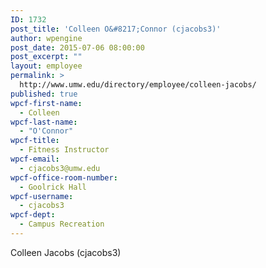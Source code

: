 ```yaml
---
ID: 1732
post_title: 'Colleen O&#8217;Connor (cjacobs3)'
author: wpengine
post_date: 2015-07-06 08:00:00
post_excerpt: ""
layout: employee
permalink: >
  http://www.umw.edu/directory/employee/colleen-jacobs/
published: true
wpcf-first-name:
  - Colleen
wpcf-last-name:
  - "O'Connor"
wpcf-title:
  - Fitness Instructor
wpcf-email:
  - cjacobs3@umw.edu
wpcf-office-room-number:
  - Goolrick Hall
wpcf-username:
  - cjacobs3
wpcf-dept:
  - Campus Recreation
---
```

Colleen Jacobs (cjacobs3)